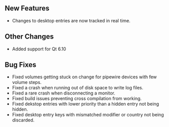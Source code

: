 ## New Features

- Changes to desktop entries are now tracked in real time.

## Other Changes
- Added support for Qt 6.10

## Bug Fixes

- Fixed volumes getting stuck on change for pipewire devices with few volume steps.
- Fixed a crash when running out of disk space to write log files.
- Fixed a rare crash when disconnecting a monitor.
- Fixed build issues preventing cross compilation from working.
- Fixed dekstop entries with lower priority than a hidden entry not being hidden.
- Fixed desktop entry keys with mismatched modifier or country not being discarded.
